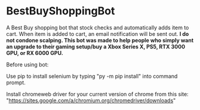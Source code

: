 # BestBuyShoppingBot
A Best Buy shopping bot that stock checks and automatically adds item to cart. When item is added to cart, an email notification will be sent out.
**I do not condone scalping. This bot was made to help people who simply want an upgrade to their gaming setup/buy a Xbox Series X, PS5, RTX 3000 GPU, or RX 6000 GPU.**

Before using bot:

Use pip to install selenium by typing "py -m pip install" into command prompt.

Install chromeweb driver for your current version of chrome from this site: "https://sites.google.com/a/chromium.org/chromedriver/downloads"
